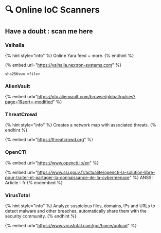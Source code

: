 # 🔍 Online IoC Scanners

## Have a doubt : scan me here

### Valhalla

{% hint style="info" %}
Online Yara feed + more.
{% endhint %}

{% embed url="https://valhalla.nextron-systems.com" %}

`sha256sum <file>`&#x20;

### AlienVault

{% embed url="https://otx.alienvault.com/browse/global/pulses?page=1&sort=-modified" %}

### ThreatCrowd

{% hint style="info" %}
Creates a network map with associated threats.
{% endhint %}

{% embed url="https://threatcrowd.org" %}

### OpenCTI

{% embed url="https://www.opencti.io/en" %}

{% embed url="https://www.ssi.gouv.fr/actualite/opencti-la-solution-libre-pour-traiter-et-partager-la-connaissance-de-la-cybermenace" %}
ANSSI Article - fr
{% endembed %}

### VirusTotal

{% hint style="info" %}
Analyze suspicious files, domains, IPs and URLs to detect malware and other breaches, automatically share them with the security community.
{% endhint %}

{% embed url="https://www.virustotal.com/gui/home/upload" %}

